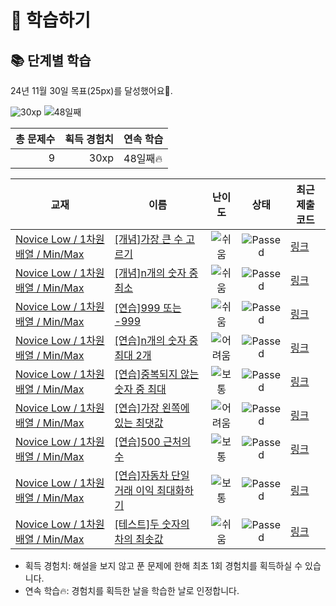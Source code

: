 # 📖 학습하기

## 📚 단계별 학습
24년 11월 30일 목표(25px)를 달성했어요🥳.

![30xp](https://img.shields.io/badge/EXP-30xp-%235cb85c.svg?for-the-badge)
![48일째](https://img.shields.io/badge/연속학습-48일째-%23E34F26.svg?for-the-badge)

|총 문제수|획득 경험치|연속 학습|
|---:|---:|---|
9|30xp|48일째🔥|

|교재|이름|난이도|상태|최근 제출 코드|
|---|---|:---:|:---:|---|
|[Novice Low / 1차원 배열 / Min/Max](https://www.codetree.ai/missions?missionId=4)|[[개념]가장 큰 수 고르기](https://www.codetree.ai/missions/4/problems/picking-biggest-number)|![쉬움][easy]|![Passed][passed]|[링크](https://github.com/1996jessie/codetree-C14/blob/main/241130/%EA%B0%80%EC%9E%A5%20%ED%81%B0%20%EC%88%98%20%EA%B3%A0%EB%A5%B4%EA%B8%B0/picking-biggest-number.cpp)|
|[Novice Low / 1차원 배열 / Min/Max](https://www.codetree.ai/missions?missionId=4)|[[개념]n개의 숫자 중 최소](https://www.codetree.ai/missions/4/problems/min-of-n-num)|![쉬움][easy]|![Passed][passed]|[링크](https://github.com/1996jessie/codetree-C14/blob/main/241130/n%EA%B0%9C%EC%9D%98%20%EC%88%AB%EC%9E%90%20%EC%A4%91%20%EC%B5%9C%EC%86%8C/min-of-n-num.cpp)|
|[Novice Low / 1차원 배열 / Min/Max](https://www.codetree.ai/missions?missionId=4)|[[연습]999 또는 -999](https://www.codetree.ai/missions/4/problems/999-or-999)|![쉬움][easy]|![Passed][passed]|[링크](https://github.com/1996jessie/codetree-C14/blob/main/241130/999%20%EB%98%90%EB%8A%94%20-999/999-or-999.cpp)|
|[Novice Low / 1차원 배열 / Min/Max](https://www.codetree.ai/missions?missionId=4)|[[연습]n개의 숫자 중 최대 2개](https://www.codetree.ai/missions/4/problems/two-max-of-n-num)|![어려움][hard]|![Passed][passed]|[링크](https://github.com/1996jessie/codetree-C14/blob/main/241130/n%EA%B0%9C%EC%9D%98%20%EC%88%AB%EC%9E%90%20%EC%A4%91%20%EC%B5%9C%EB%8C%80%202%EA%B0%9C/two-max-of-n-num.cpp)|
|[Novice Low / 1차원 배열 / Min/Max](https://www.codetree.ai/missions?missionId=4)|[[연습]중복되지 않는 숫자 중 최대](https://www.codetree.ai/missions/4/problems/max-of-unique-number)|![보통][medium]|![Passed][passed]|[링크](https://github.com/1996jessie/codetree-C14/blob/main/241130/%EC%A4%91%EB%B3%B5%EB%90%98%EC%A7%80%20%EC%95%8A%EB%8A%94%20%EC%88%AB%EC%9E%90%20%EC%A4%91%20%EC%B5%9C%EB%8C%80/max-of-unique-number.cpp)|
|[Novice Low / 1차원 배열 / Min/Max](https://www.codetree.ai/missions?missionId=4)|[[연습]가장 왼쪽에 있는 최댓값](https://www.codetree.ai/missions/4/problems/leftmost-max-value)|![어려움][hard]|![Passed][passed]|[링크](https://github.com/1996jessie/codetree-C14/blob/main/241130/%EA%B0%80%EC%9E%A5%20%EC%99%BC%EC%AA%BD%EC%97%90%20%EC%9E%88%EB%8A%94%20%EC%B5%9C%EB%8C%93%EA%B0%92/leftmost-max-value.cpp)|
|[Novice Low / 1차원 배열 / Min/Max](https://www.codetree.ai/missions?missionId=4)|[[연습]500 근처의 수](https://www.codetree.ai/missions/4/problems/near-500)|![보통][medium]|![Passed][passed]|[링크](https://github.com/1996jessie/codetree-C14/blob/main/241130/500%20%EA%B7%BC%EC%B2%98%EC%9D%98%20%EC%88%98/near-500.cpp)|
|[Novice Low / 1차원 배열 / Min/Max](https://www.codetree.ai/missions?missionId=4)|[[연습]자동차 단일 거래 이익 최대화하기](https://www.codetree.ai/missions/4/problems/max-profit-of-single-car)|![보통][medium]|![Passed][passed]|[링크](https://github.com/1996jessie/codetree-C14/blob/main/241130/%EC%9E%90%EB%8F%99%EC%B0%A8%20%EB%8B%A8%EC%9D%BC%20%EA%B1%B0%EB%9E%98%20%EC%9D%B4%EC%9D%B5%20%EC%B5%9C%EB%8C%80%ED%99%94%ED%95%98%EA%B8%B0/max-profit-of-single-car.cpp)|
|[Novice Low / 1차원 배열 / Min/Max](https://www.codetree.ai/missions?missionId=4)|[[테스트]두 숫자의 차의 최솟값](https://www.codetree.ai/missions/4/problems/minimum-difference-between-two-numbers)|![쉬움][easy]|![Passed][passed]|[링크](https://github.com/1996jessie/codetree-C14/blob/main/241130/%EB%91%90%20%EC%88%AB%EC%9E%90%EC%9D%98%20%EC%B0%A8%EC%9D%98%20%EC%B5%9C%EC%86%9F%EA%B0%92/minimum-difference-between-two-numbers.cpp)|


* 획득 경험치: 해설을 보지 않고 푼 문제에 한해 최초 1회 경험치를 획득하실 수 있습니다.
* 연속 학습🔥: 경험치를 획득한 날을 학습한 날로 인정합니다.










[b5]: https://img.shields.io/badge/Bronze_5-%235D3E31.svg
[b4]: https://img.shields.io/badge/Bronze_4-%235D3E31.svg
[b3]: https://img.shields.io/badge/Bronze_3-%235D3E31.svg
[b2]: https://img.shields.io/badge/Bronze_2-%235D3E31.svg
[b1]: https://img.shields.io/badge/Bronze_1-%235D3E31.svg
[s5]: https://img.shields.io/badge/Silver_5-%23394960.svg
[s4]: https://img.shields.io/badge/Silver_4-%23394960.svg
[s3]: https://img.shields.io/badge/Silver_3-%23394960.svg
[s2]: https://img.shields.io/badge/Silver_2-%23394960.svg
[s1]: https://img.shields.io/badge/Silver_1-%23394960.svg
[g5]: https://img.shields.io/badge/Gold_5-%23FFC433.svg
[g4]: https://img.shields.io/badge/Gold_4-%23FFC433.svg
[g3]: https://img.shields.io/badge/Gold_3-%23FFC433.svg
[g2]: https://img.shields.io/badge/Gold_2-%23FFC433.svg
[g1]: https://img.shields.io/badge/Gold_1-%23FFC433.svg
[p5]: https://img.shields.io/badge/Platinum_5-%2376DDD8.svg
[p4]: https://img.shields.io/badge/Platinum_4-%2376DDD8.svg
[p3]: https://img.shields.io/badge/Platinum_3-%2376DDD8.svg
[p2]: https://img.shields.io/badge/Platinum_2-%2376DDD8.svg
[p1]: https://img.shields.io/badge/Platinum_1-%2376DDD8.svg
[passed]: https://img.shields.io/badge/Passed-%23009D27.svg
[failed]: https://img.shields.io/badge/Failed-%23D24D57.svg
[easy]: https://img.shields.io/badge/쉬움-%235cb85c.svg?for-the-badge
[medium]: https://img.shields.io/badge/보통-%23FFC433.svg?for-the-badge
[hard]: https://img.shields.io/badge/어려움-%23D24D57.svg?for-the-badge